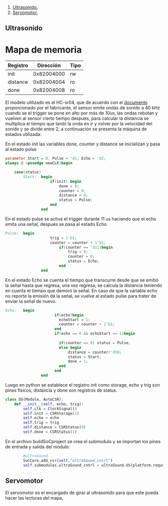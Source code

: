 1. [ Ultrasonido. ](#us)
2. [ Servomotor. ](#servo)


<a name="us"></a>

## Ultrasonido

# Mapa de memoria

|Registro |Dirección |Tipo|
| ------------- | ------------- |-------------|
|init |	0x82004000 |	rw|
|distance |	0x82004004 |	ro|
|done |	0x82004008 |	ro|


El modelo utilizado es el HC-sr04, que de acuerdo con el [documento](../datasheets/HCSR04.pdf) proporcionado por el fabricante, el sensor emite ondas de sonido a 40 kHz cuando se el trigger se pone en alto por más de 10us, las ondas rebotan y vuelven al sensor cierto tiempo después, para calcular la distancia se multiplica el tiempo que tardó la onda en ir y volver por la velocidad del sonido y se divide entre 2, a continuación se presenta la máquina de estados utilizada:

En el estado init las variables done, counter y distance se inicializan y pasa al estado pulse

``` verilog
parameter Start = 0, Pulse = 'd1, Echo = 'd2;
always @ (posedge newCLK)begin

    case(status)
        Start:  begin
                    if(init) begin
                        done = 0;
                        counter = 0;
                        distance = 0;
                        status = Pulse;
                    end
                end

```

En el estado pulse se activa el trigger durante 11 us haciendo que el echo emita una señal, después se pasa al estado Echo

``` verilog 
Pulse:  begin
                    trig = 1'b1;
                    counter = counter + 1'b1;
                        if(counter == 'd11)begin
                            trig = 0;
                            counter = 0;
                            status = Echo;
                        end
                end

```

En el estado Echo se cuenta el tiempo que transcurre desde que se emitió la señal hasta que regresa, una vez regresa, se calcula la distancia teniendo en cuenta el tiempo que demoró la señal. En caso de que la variable echo no reporte la emisión de la señal, se vuelve al estado pulse para trater de enviar la señal de nuevo.

``` verilog
Echo:   begin
                      if(echo)begin
                        echoStart = 1;
                        counter = counter + 1'b1;
                      end
                      if(echo == 0 && echoStart == 1)begin
                        
                        if(counter == 0) status = Pulse;
                        else begin
                            distance = counter/'d58;
                            status = Start;
                            done = 1;
                        end
                      end
                end
```

Luego en python se establece el registro init como storage, echo y trig son pines físicos, distancia y done son registros de status.

``` python
class US(Module, AutoCSR):
    def __init__(self, echo, trig):
        self.clk = ClockSignal()
        self.init = CSRStorage(1)
        self.echo = echo
        self.trig = trig
        self.distance = CSRStatus(9)
        self.done = CSRStatus(1)
```

En el archivo buildSoCproject se crea el submodulo y se importan los pines de entrada y salida del modulo:

``` python
		#ultraSound
		SoCCore.add_csr(self,"ultraSound_cntrl")
		self.submodules.ultraSound_cntrl = ultraSound.US(platform.request("echo"), platform.request("trig"))
```

<a name="servo"></a>
## Servomotor

El servomotor es el encargado de girar al ultrasonido para que este pueda hacer las lecturas del mapa, 